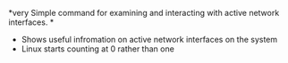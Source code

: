 *very Simple command for examining and interacting with active network interfaces. *
* Shows useful infromation on active network interfaces on the system
* Linux starts counting at 0 rather than one